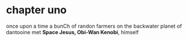 # chapter uno
once upon a time a bunCh of randon farmers on the backwater planet of dantooine met **Space Jesus, Obi-Wan Kenobi**, himself